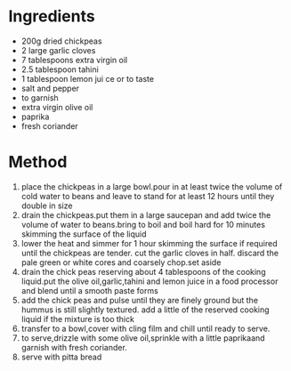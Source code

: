 # Ingredients

-   200g dried chickpeas
-   2 large garlic cloves
-   7 tablespoons extra virgin oil
-   2.5 tablespoon tahini
-   1 tablespoon lemon jui ce or to taste
-   salt and pepper
-   to garnish
-   extra virgin olive oil
-   paprika
-   fresh coriander

# Method

1.  place the chickpeas in a large bowl.pour in at least twice the volume of cold water to beans and leave to stand for at least 12 hours until they double in size
2.  drain the chickpeas.put them in a large saucepan and add twice the volume of water to beans.bring to boil and boil hard for 10 minutes skimming the surface of the liquid
3.  lower the heat and simmer for 1 hour skimming the surface if required until the chickpeas are tender. cut the garlic cloves in half. discard the pale green or white cores and coarsely chop.set aside
4.  drain the chick peas reserving about 4 tablespoons of the cooking liquid.put the olive oil,garlic,tahini and lemon juice in a food processor and blend until a smooth paste forms
5.  add the chick peas and pulse until they are finely ground but the hummus is still slightly textured. add a little of the reserved cooking liquid if the mixture is too thick
6.  transfer to a bowl,cover with cling film and chill until ready to serve.
7.  to serve,drizzle with some olive oil,sprinkle with a little paprikaand garnish with fresh coriander.
8.  serve with pitta bread

